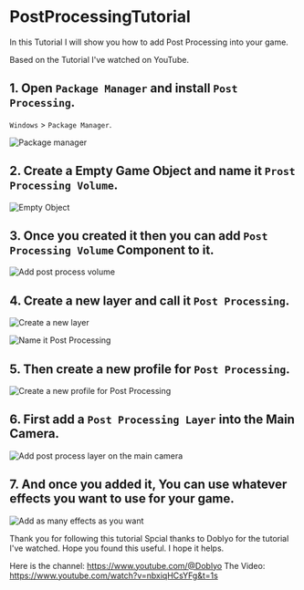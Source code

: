 # PostProcessingTutorial
 
 In this Tutorial I will show you how to add Post Processing into your game.

 Based on the Tutorial I've watched on YouTube. 

## 1. Open `Package Manager` and install `Post Processing`.

`Windows` > `Package Manager`.

![Package manager](https://github.com/LSBUGPG/Vision/assets/17784224/db73a3c8-c44f-4748-b763-2b4fcc4d42af)

## 2. Create a Empty Game Object and name it `Prost Processing Volume`.
![Empty Object](https://github.com/LSBUGPG/Vision/assets/17784224/97d175ed-512a-42a5-9a14-89946d9a6f24)

## 3. Once you created it then you can add `Post Processing Volume` Component to it.
![Add post process volume](https://github.com/LSBUGPG/Vision/assets/17784224/d8ae49cd-3f99-4a9e-986f-5b2c3910c8ed)

## 4. Create a new layer and call it `Post Processing`.

![Create a new layer](https://github.com/LSBUGPG/Vision/assets/17784224/26852751-63e2-4583-a196-a477c7c7e83d)

![Name it Post Processing](https://github.com/LSBUGPG/Vision/assets/17784224/38d56e3c-0736-4253-87e9-eeef652fa3e6)

## 5. Then create a new profile for `Post Processing`.
![Create a new profile for Post Processing](https://github.com/LSBUGPG/Vision/assets/17784224/72d9af5c-5b50-4c22-bad9-76a685486d91)

## 6. First add a `Post Processing Layer` into the Main Camera.
![Add post process layer on the main camera](https://github.com/LSBUGPG/Vision/assets/17784224/970222c8-94b2-4f3e-8091-679373e8de64)

## 7. And once you added it, You can use whatever effects you want to use for your game.
![Add as many effects as you want](https://github.com/LSBUGPG/Vision/assets/17784224/dc7859e4-9e08-4e0c-8ca0-4467065133c5)


Thank you for following this tutorial
Spcial thanks to Doblyo for the tutorial I've watched.
Hope you found this useful.
I hope it helps.

Here is the channel: https://www.youtube.com/@Doblyo
The Video: https://www.youtube.com/watch?v=nbxiqHCsYFg&t=1s
